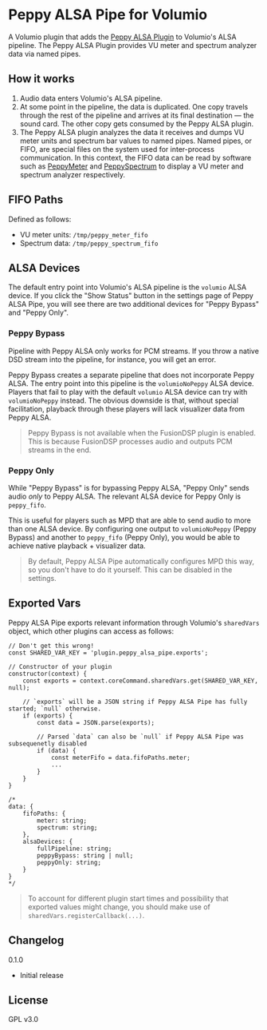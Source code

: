 # Peppy ALSA Pipe for Volumio

A Volumio plugin that adds the [Peppy ALSA Plugin](https://github.com/project-owner/peppyalsa) to Volumio's ALSA pipeline. The Peppy ALSA Plugin provides VU meter and spectrum analyzer data via named pipes.

## How it works

1. Audio data enters Volumio's ALSA pipeline.
2. At some point in the pipeline, the data is duplicated. One copy travels through the rest of the pipeline and arrives at its final destination — the sound card. The other copy gets consumed by the Peppy ALSA plugin.
4. The Peppy ALSA plugin analyzes the data it receives and dumps VU meter units and spectrum bar values to named pipes. Named pipes, or FIFO, are special files on the system used for inter-process communication. In this context, the FIFO data can be read by software such as [PeppyMeter](https://github.com/project-owner/PeppyMeter) and [PeppySpectrum](https://github.com/project-owner/PeppySpectrum) to display a VU meter and spectrum analyzer respectively.

## FIFO Paths

Defined as follows:

- VU meter units: `/tmp/peppy_meter_fifo`
- Spectrum data: `/tmp/peppy_spectrum_fifo`

## ALSA Devices

The default entry point into Volumio's ALSA pipeline is the `volumio` ALSA device. If you click the "Show Status" button in the settings page of Peppy ALSA Pipe, you will see there are two additional devices for "Peppy Bypass" and "Peppy Only".

### Peppy Bypass

Pipeline with Peppy ALSA only works for PCM streams. If you throw a native DSD stream into the pipeline, for instance, you will get an error.

Peppy Bypass creates a separate pipeline that does not incorporate Peppy ALSA. The entry point into this pipeline is the `volumioNoPeppy` ALSA device. Players that fail to play with the default `volumio` ALSA device can try with `volumioNoPeppy` instead. The obvious downside is that, without special facilitation, playback through these players will lack visualizer data from Peppy ALSA.

> Peppy Bypass is not available when the FusionDSP plugin is enabled. This is because FusionDSP processes audio and outputs PCM streams in the end.

### Peppy Only

While "Peppy Bypass" is for bypassing Peppy ALSA, "Peppy Only" sends audio *only* to Peppy ALSA. The relevant ALSA device for Peppy Only is `peppy_fifo`.

This is useful for players such as MPD that are able to send audio to more than one ALSA device. By configuring one output to `volumioNoPeppy` (Peppy Bypass) and another to `peppy_fifo` (Peppy Only), you would be able to achieve native playback + visualizer data.

> By default, Peppy ALSA Pipe automatically configures MPD this way, so you don't have to do it yourself. This can be disabled in the settings.

## Exported Vars

Peppy ALSA Pipe exports relevant information through Volumio's `sharedVars` object, which other plugins can access as follows:

```
// Don't get this wrong!
const SHARED_VAR_KEY = 'plugin.peppy_alsa_pipe.exports';

// Constructor of your plugin
constructor(context) {
    const exports = context.coreCommand.sharedVars.get(SHARED_VAR_KEY, null);

    // `exports` will be a JSON string if Peppy ALSA Pipe has fully started; `null` otherwise.
    if (exports) { 
        const data = JSON.parse(exports);

        // Parsed `data` can also be `null` if Peppy ALSA Pipe was subsequenetly disabled
        if (data) {
            const meterFifo = data.fifoPaths.meter;
            ...
        }
    }
}

/* 
data: {
    fifoPaths: {
        meter: string;
        spectrum: string;
    },
    alsaDevices: {
        fullPipeline: string;
        peppyBypass: string | null;
        peppyOnly: string;
    }
}
*/

```

> To account for different plugin start times and possibility that exported values might change,
you should make use of `sharedVars.registerCallback(...)`.


## Changelog

0.1.0
- Initial release

## License

GPL v3.0
